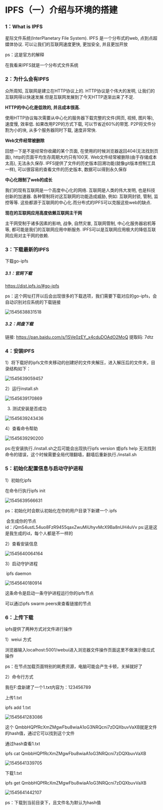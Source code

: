 # IPFS（一）介绍与环境的搭建



###  1：What is IPFS

星际文件系统(InterPlanetary File System). IPFS 是一个分布式的web, 点到点超媒体协议. 可以让我们的互联网速度更快, 更加安全, 并且更加开放

ps：这是官方的解释

在我看来IPFS就是一个分布式文件系统



### 2：为什么会有IPFS

众所周知, 互联网是建立在HTTP协议上的. HTTP协议是个伟大的发明, 让我们的互联网得以快速发展.但是互联网发展到了今天HTTP逐渐出来了不足.



**HTTP的中心化是低效的, 并且成本很高.**

使用HTTP协议每次需要从中心化的服务器下载完整的文件(网页, 视频, 图片等), 速度慢, 效率低. 如果改用P2P的方式下载, 可以节省近60%的带宽. P2P将文件分割为小的块, 从多个服务器同时下载, 速度非常快.



**Web文件经常被删除**

回想一下是不是经常你收藏的某个页面, 在使用的时候浏览器返回404(无法找到页面), http的页面平均生存周期大约只有100天. Web文件经常被删除(由于存储成本太高), 无法永久保存. IPFS提供了文件的历史版本回溯功能(就像git版本控制工具一样), 可以很容易的查看文件的历史版本, 数据可以得到永久保存



**中心化限制了web的成长**

我们的现有互联网是一个高度中心化的网络. 互联网是人类的伟大发明, 也是科技创新的加速器. 各种管制将对这互联网的功能造成威胁, 例如: 互联网封锁, 管制, 监控等等. 这些都源于互联网的中心化.而分布式的IPFS可以克服这些web的缺点.



**现在的互联网应用高度依赖互联网主干网**

主干网受制于诸多因素的影响, 战争, 自然灾害, 互联网管制, 中心化服务器宕机等等, 都可能是我们的互联网应用中断服务. IPFS可以是互联网应用极大的降低互联网应用对主干网的依赖.



### 3：下载最新的IPFS

下载go-ipfs

##### 3.1：官网下载

https://dist.ipfs.io/#go-ipfs

ps：这个网址打开以后会出现很多的下载选项，我们需要下载对应的go-ipfs，会自动识别对应系统的下载链接

![1545638831518](C:\Users\liufan\AppData\Roaming\Typora\typora-user-images\1545638831518.png)

##### 3.2：网盘下载

链接: https://pan.baidu.com/s/1SVe0zEY_x4cduDOAdO2MoQ 提取码: 7dtz



### 4：安装IPFS

1）将下载好的ipfs文件夹移动的创建好的文件夹解压，进入解压后的文件夹，目录结构如下：

![1545639059457](C:\Users\liufan\AppData\Roaming\Typora\typora-user-images\1545639059457.png)



2）运行install.sh

![1545639170869](C:\Users\liufan\AppData\Roaming\Typora\typora-user-images\1545639170869.png)



3)   测试安装是否成功

![1545639243436](C:\Users\liufan\AppData\Roaming\Typora\typora-user-images\1545639243436.png)



4）查看命令帮助

![1545639290200](C:\Users\liufan\AppData\Roaming\Typora\typora-user-images\1545639290200.png)

ps:在安装执行./install.sh之后可能会出现执行ipfs version 或ipfs help 无法找到命令的错误，这个时候需要全局代理翻墙，翻墙后重新执行./install.sh



### 5：初始化配置信息与启动守护进程

1）初始化ipfs

在命令行执行ipfs init

![1545639566631](C:\Users\liufan\AppData\Roaming\Typora\typora-user-images\1545639566631.png)

ps：初始化时会默认初始化在你的用户目录下新建一个.ipfs

​	会生成你的节点id：/QmS4ustL54uo8FzR9455qaxZwuMiUhyvMcX9Ba8nUH4uVv ps:这是这是我生成的id，每个人都是不一样的



2）查看安装信息

![1545640064164](C:\Users\liufan\AppData\Roaming\Typora\typora-user-images\1545640064164.png)



3）启动守护进程

​	ipfs daemon

![1545640180914](C:\Users\liufan\AppData\Roaming\Typora\typora-user-images\1545640180914.png)

这条命令是启动一条守护进程运行你的ipfs节点

可以通过ipfs swarm peers来查看链接的节点



### 6：上传下载

ipfs提供了两种方式对文件进行操作

1）weiui 方式

浏览器输入localhost:5001/webui进入浏览器文件操作页面这里不做演示傻瓜式操作

ps：在节点加载页面特别的耗费资源，电脑可能会产生卡顿，关掉就好了



2）命令行方式

我在F:盘新建了一个1.txt内容为：123456789

上传1.txt

ipfs add 1.txt

![1545641283086](C:\Users\liufan\AppData\Roaming\Typora\typora-user-images\1545641283086.png)

这个 QmbbHQPfRcXmZMgwFbu8wiaA1oG3NRQcni7zDQXbuvVaXB就是文件的hash值，通过它可以找到这个文件

通过hash查看1.txt

ipfs cat  QmbbHQPfRcXmZMgwFbu8wiaA1oG3NRQcni7zDQXbuvVaXB

![1545641339705](C:\Users\liufan\AppData\Roaming\Typora\typora-user-images\1545641339705.png)



下载1.txt

ipfs get QmbbHQPfRcXmZMgwFbu8wiaA1oG3NRQcni7zDQXbuvVaXB

![1545641442107](C:\Users\liufan\AppData\Roaming\Typora\typora-user-images\1545641442107.png)

ps：下载到当前目录下，且文件名为默认为hash值
